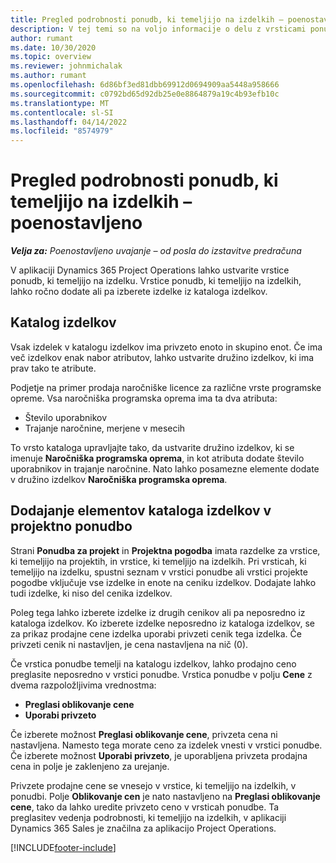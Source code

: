 ```yaml
---
title: Pregled podrobnosti ponudb, ki temeljijo na izdelkih – poenostavljeno
description: V tej temi so na voljo informacije o delu z vrsticami ponudb, ki temeljijo na izdelkih.
author: rumant
ms.date: 10/30/2020
ms.topic: overview
ms.reviewer: johnmichalak
ms.author: rumant
ms.openlocfilehash: 6d86bf3ed81dbb69912d0694909aa5448a958666
ms.sourcegitcommit: c0792bd65d92db25e0e8864879a19c4b93efb10c
ms.translationtype: MT
ms.contentlocale: sl-SI
ms.lasthandoff: 04/14/2022
ms.locfileid: "8574979"
---
```

# <a name="product-based-quote-lines-overview---lite"></a>Pregled podrobnosti ponudb, ki temeljijo na izdelkih – poenostavljeno

_**Velja za:** Poenostavljeno uvajanje – od posla do izstavitve predračuna_

V aplikaciji Dynamics 365 Project Operations lahko ustvarite vrstice ponudb, ki temeljijo na izdelku. Vrstice ponudb, ki temeljijo na izdelkih, lahko ročno dodate ali pa izberete izdelke iz kataloga izdelkov.

## <a name="product-catalog"></a>Katalog izdelkov

Vsak izdelek v katalogu izdelkov ima privzeto enoto in skupino enot. Če ima več izdelkov enak nabor atributov, lahko ustvarite družino izdelkov, ki ima prav tako te atribute. 

Podjetje na primer prodaja naročniške licence za različne vrste programske opreme. Vsa naročniška programska oprema ima ta dva atributa:

- Število uporabnikov
- Trajanje naročnine, merjene v mesecih

To vrsto kataloga upravljajte tako, da ustvarite družino izdelkov, ki se imenuje **Naročniška programska oprema**, in kot atributa dodate število uporabnikov in trajanje naročnine. Nato lahko posamezne elemente dodate v družino izdelkov **Naročniška programska oprema**.

## <a name="add-product-catalog-items-to-a-project-quote"></a>Dodajanje elementov kataloga izdelkov v projektno ponudbo

Strani **Ponudba za projekt** in **Projektna pogodba** imata razdelke za vrstice, ki temeljijo na projektih, in vrstice, ki temeljijo na izdelkih. Pri vrsticah, ki temeljijo na izdelku, spustni seznam v vrstici ponudbe ali vrstici projekte pogodbe vključuje vse izdelke in enote na ceniku izdelkov. Dodajate lahko tudi izdelke, ki niso del cenika izdelkov.

Poleg tega lahko izberete izdelke iz drugih cenikov ali pa neposredno iz kataloga izdelkov. Ko izberete izdelke neposredno iz kataloga izdelkov, se za prikaz prodajne cene izdelka uporabi privzeti cenik tega izdelka. Če privzeti cenik ni nastavljen, je cena nastavljena na nič (0).

Če vrstica ponudbe temelji na katalogu izdelkov, lahko prodajno ceno preglasite neposredno v vrstici ponudbe. Vrstica ponudbe v polju **Cene** z dvema razpoložljivima vrednostma:

- **Preglasi oblikovanje cene**
- **Uporabi privzeto**

Če izberete možnost **Preglasi oblikovanje cene**, privzeta cena ni nastavljena. Namesto tega morate ceno za izdelek vnesti v vrstici ponudbe. Če izberete možnost **Uporabi privzeto**, je uporabljena privzeta prodajna cena in polje je zaklenjeno za urejanje.

Privzete prodajne cene se vnesejo v vrstice, ki temeljijo na izdelkih, v ponudbi. Polje **Oblikovanje cen** je nato nastavljeno na **Preglasi oblikovanje cene**, tako da lahko uredite privzeto ceno v vrsticah ponudbe. Ta preglasitev vedenja podrobnosti, ki temeljijo na izdelkih, v aplikaciji Dynamics 365 Sales je značilna za aplikacijo Project Operations.


[!INCLUDE[footer-include](../../includes/footer-banner.md)]